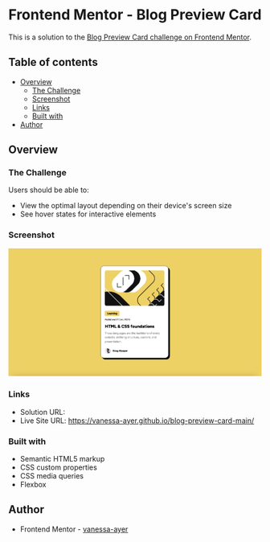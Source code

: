 # Frontend Mentor - Blog Preview Card

This is a solution to the [Blog Preview Card challenge on Frontend Mentor](https://www.frontendmentor.io/challenges/blog-preview-card-ckPaj01IcS/hub). 

## Table of contents

- [Overview](#overview)
  - [The Challenge](#the-challenge)
  - [Screenshot](#screenshot)
  - [Links](#links)
  - [Built with](#built-with)
- [Author](#author)

## Overview

### The Challenge

Users should be able to:

- View the optimal layout depending on their device's screen size
- See hover states for interactive elements

### Screenshot

![desktop-design](assets/images/final-design-order-blog-preview-card.png)

### Links

- Solution URL: 
- Live Site URL: https://vanessa-ayer.github.io/blog-preview-card-main/

### Built with

- Semantic HTML5 markup
- CSS custom properties
- CSS media queries
- Flexbox

## Author

- Frontend Mentor - [vanessa-ayer](https://www.frontendmentor.io/profile/vanessa-ayer)
